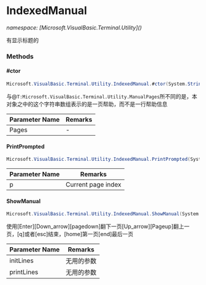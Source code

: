 ﻿# IndexedManual
_namespace: [Microsoft.VisualBasic.Terminal.Utility](<a href="#" onClick="load('/docs/Microsoft.VisualBasic.Terminal.Utility/index.md')"></a>)_

有显示标题的



### Methods

#### #ctor
```csharp
Microsoft.VisualBasic.Terminal.Utility.IndexedManual.#ctor(System.String[],System.String)
```
与@``T:Microsoft.VisualBasic.Terminal.Utility.ManualPages``所不同的是，本对象之中的这个字符串数组表示的是一页帮助，而不是一行帮助信息

|Parameter Name|Remarks|
|--------------|-------|
|Pages|-|


#### PrintPrompted
```csharp
Microsoft.VisualBasic.Terminal.Utility.IndexedManual.PrintPrompted(System.Int32,System.Int32,System.Int32)
```


|Parameter Name|Remarks|
|--------------|-------|
|p|Current page index|


#### ShowManual
```csharp
Microsoft.VisualBasic.Terminal.Utility.IndexedManual.ShowManual(System.Int32,System.Int32)
```
使用[Enter][Down_arrow][pagedown]翻下一页[Up_arrow][Pageup]翻上一页，[q]或者[esc]结束，[home]第一页[end]最后一页

|Parameter Name|Remarks|
|--------------|-------|
|initLines|无用的参数|
|printLines|无用的参数|



